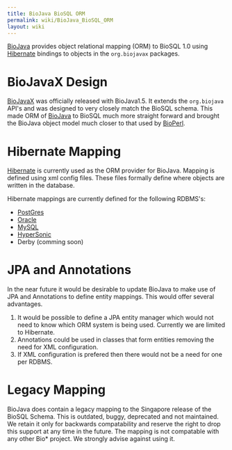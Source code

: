 ```yaml
---
title: BioJava BioSQL ORM
permalink: wiki/BioJava_BioSQL_ORM
layout: wiki
---
```


[BioJava](bj:Main_Page "wikilink") provides object relational mapping
(ORM) to BioSQL 1.0 using [Hibernate](http://www.hibernate.org) bindings
to objects in the `org.biojavax` packages.

BioJavaX Design
===============

[BioJavaX](bj:BioJavaXDocs "wikilink") was officially released with
BioJava1.5. It extends the `org.biojava` API's and was designed to very
closely match the BioSQL schema. This made ORM of
[BioJava](bj:BioJava "wikilink") to BioSQL much more straight forward
and brought the BioJava object model much closer to that used by
[BioPerl](bp:Main_Page "wikilink").

Hibernate Mapping
=================

[Hibernate](http://www.hibernate.org) is currently used as the ORM
provider for BioJava. Mapping is defined using xml config files. These
files formally define where objects are written in the database.

Hibernate mappings are currently defined for the following RDBMS's:

-   [PostGres](http://code.open-bio.org/svnweb/index.cgi/biojava/browse/biojava-live/trunk/src/org/biojavax/bio/db/biosql/pg)
-   [Oracle](http://code.open-bio.org/svnweb/index.cgi/biojava/browse/biojava-live/trunk/src/org/biojavax/bio/db/biosql/oracle)
-   [MySQL](http://code.open-bio.org/svnweb/index.cgi/biojava/browse/biojava-live/trunk/src/org/biojavax/bio/db/biosql/mysql)
-   [HyperSonic](http://code.open-bio.org/svnweb/index.cgi/biojava/browse/biojava-live/trunk/src/org/biojavax/bio/db/biosql/hsqldb)
-   Derby (comming soon)

JPA and Annotations
===================

In the near future it would be desirable to update BioJava to make use
of JPA and Annotations to define entity mappings. This would offer
several advantages.

1.  It would be possible to define a JPA entity manager which would not
    need to know which ORM system is being used. Currently we are
    limited to Hibernate.
2.  Annotations could be used in classes that form entities removing the
    need for XML configuration.
3.  If XML configuration is prefered then there would not be a need for
    one per RDBMS.

Legacy Mapping
==============

BioJava does contain a legacy mapping to the Singapore release of the
BioSQL Schema. This is outdated, buggy, deprecated and not maintained.
We retain it only for backwards compatability and reserve the right to
drop this support at any time in the future. The mapping is not
compatable with any other Bio\* project. We strongly advise against
using it.
